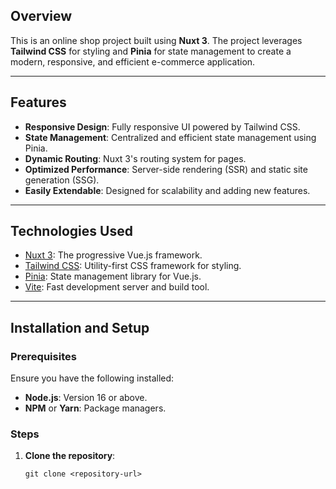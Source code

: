 <h2>Overview</h2>
<p>This is an online shop project built using <strong>Nuxt 3</strong>. The project leverages <strong>Tailwind CSS</strong> for styling and <strong>Pinia</strong> for state management to create a modern, responsive, and efficient e-commerce application.</p>

<hr>

<h2>Features</h2>
<ul>
    <li><strong>Responsive Design</strong>: Fully responsive UI powered by Tailwind CSS.</li>
    <li><strong>State Management</strong>: Centralized and efficient state management using Pinia.</li>
    <li><strong>Dynamic Routing</strong>: Nuxt 3's routing system for pages.</li>
    <li><strong>Optimized Performance</strong>: Server-side rendering (SSR) and static site generation (SSG).</li>
    <li><strong>Easily Extendable</strong>: Designed for scalability and adding new features.</li>
</ul>

<hr>

<h2>Technologies Used</h2>
<ul>
    <li><a href="https://nuxt.com/">Nuxt 3</a>: The progressive Vue.js framework.</li>
    <li><a href="https://tailwindcss.com/">Tailwind CSS</a>: Utility-first CSS framework for styling.</li>
    <li><a href="https://pinia.vuejs.org/">Pinia</a>: State management library for Vue.js.</li>
    <li><a href="https://vitejs.dev/">Vite</a>: Fast development server and build tool.</li>
</ul>

<hr>

<h2>Installation and Setup</h2>

<h3>Prerequisites</h3>
<p>Ensure you have the following installed:</p>
<ul>
    <li><strong>Node.js</strong>: Version 16 or above.</li>
    <li><strong>NPM</strong> or <strong>Yarn</strong>: Package managers.</li>
</ul>

<h3>Steps</h3>
<ol>
    <li><strong>Clone the repository</strong>:
        <pre><code>git clone &lt;repository-url&gt;

